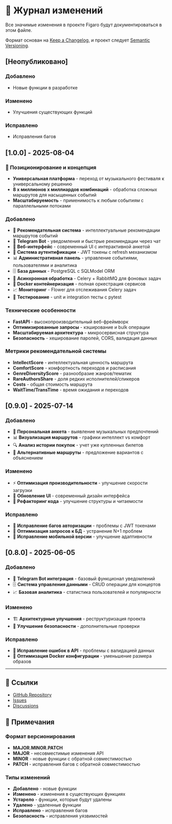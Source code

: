 # 📝 Журнал изменений

Все значимые изменения в проекте Figaro будут документироваться в этом файле.

Формат основан на [Keep a Changelog](https://keepachangelog.com/ru/1.0.0/),
и проект следует [Semantic Versioning](https://semver.org/lang/ru/).

## [Неопубликовано]

### Добавлено
- Новые функции в разработке

### Изменено
- Улучшения существующих функций

### Исправлено
- Исправления багов

## [1.0.0] - 2025-08-04

### 🎯 Позиционирование и концепция
- **Универсальная платформа** - переход от музыкального фестиваля к универсальному решению
- **8 х миллионов х миллиардов комбинаций** - обработка сложных маршрутов для насыщенных событий
- **Масштабируемость** - применимость к любым событиям с параллельными потоками

### Добавлено
- 🎯 **Рекомендательная система** - интеллектуальные рекомендации маршрутов событий
- 📱 **Telegram Bot** - уведомления и быстрые рекомендации через чат
- 🎨 **Веб-интерфейс** - современный UI с интерактивной анкетой
- 🔐 **Система аутентификации** - JWT токены с refresh механизмом
- 📊 **Административная панель** - управление событиями, пользователями и аналитика
- 🗄️ **База данных** - PostgreSQL с SQLModel ORM
- 🔄 **Асинхронная обработка** - Celery + RabbitMQ для фоновых задач
- 🐳 **Docker контейнеризация** - полная оркестрация сервисов
- 📈 **Мониторинг** - Flower для отслеживания Celery задач
- 🧪 **Тестирование** - unit и integration тесты с pytest

### Технические особенности
- **FastAPI** - высокопроизводительный веб-фреймворк
- **Оптимизированные запросы** - кэширование и bulk операции
- **Масштабируемая архитектура** - микросервисная структура
- **Безопасность** - хеширование паролей, CORS, валидация данных

### Метрики рекомендательной системы
- **IntellectScore** - интеллектуальная ценность маршрута
- **ComfortScore** - комфортность переходов и расписания
- **GenreDiversityScore** - разнообразие жанров/тематик
- **RareAuthorsShare** - доля редких исполнителей/спикеров
- **Costs** - общая стоимость маршрута
- **WaitTime/TransTime** - время ожидания и переходов

## [0.9.0] - 2025-07-14

### Добавлено
- 🎵 **Персональная анкета** - выявление музыкальных предпочтений
- 📊 **Визуализация маршрутов** - графики интеллект vs комфорт
- 🔍 **Анализ истории покупок** - учет уже купленных билетов
- 🎯 **Альтернативные маршруты** - предложение вариантов с объяснением

### Изменено
- ⚡ **Оптимизация производительности** - улучшение скорости загрузки
- 🎨 **Обновление UI** - современный дизайн интерфейса
- 🔧 **Рефакторинг кода** - улучшение структуры и читаемости

### Исправлено
- 🐛 **Исправление багов авторизации** - проблемы с JWT токенами
- 🔧 **Оптимизация запросов к БД** - устранение N+1 проблем
- 📱 **Исправление мобильной версии** - улучшение адаптивности

## [0.8.0] - 2025-06-05

### Добавлено
- 📱 **Telegram Bot интеграция** - базовый функционал уведомлений
- 🗄️ **Система управления данными** - CRUD операции для концертов
- 📈 **Базовая аналитика** - статистика пользователей и популярности

### Изменено
- 🏗️ **Архитектурные улучшения** - реструктуризация проекта
- 🔐 **Улучшение безопасности** - дополнительные проверки

### Исправлено
- 🐛 **Исправление ошибок в API** - проблемы с валидацией данных
- 🔧 **Оптимизация Docker конфигурации** - уменьшение размера образов

---

## 🔗 Ссылки

- [GitHub Repository](https://github.com/dmagog/Figaro)
- [Issues](https://github.com/dmagog/Figaro/issues)
- [Discussions](https://github.com/dmagog/Figaro/discussions)

## 📝 Примечания

### Формат версионирования
- **MAJOR.MINOR.PATCH**
- **MAJOR** - несовместимые изменения API
- **MINOR** - новые функции с обратной совместимостью
- **PATCH** - исправления багов с обратной совместимостью

### Типы изменений
- **Добавлено** - новые функции
- **Изменено** - изменения в существующих функциях
- **Устарело** - функции, которые будут удалены
- **Удалено** - удаленные функции
- **Исправлено** - исправления багов
- **Безопасность** - исправления уязвимостей 